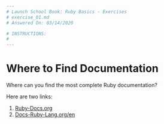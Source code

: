 ```yaml
---
# Launch School Book: Ruby Basics - Exercises
# exercise_01.md 
# Answered On: 03/14/2020

# INSTRUCTIONS:
# 
---
```


# Where to Find Documentation

Where can you find the most complete Ruby documentation?

Here are two links: 
1. [Ruby-Docs.org](https://ruby-doc.org/)
2. [Docs-Ruby-Lang.org/en](https://docs.ruby-lang.org/en/)
